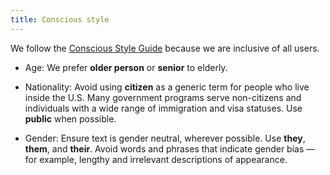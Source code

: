 ```yaml
---
title: Conscious style
---
```

We follow the [Conscious Style Guide](http://consciousstyleguide.com/) because we are inclusive of all users.

- Age: We prefer **older person** or **senior** to elderly.

- Nationality: Avoid using **citizen** as a generic term for people who live inside the U.S. Many government programs serve non-citizens and individuals with a wide range of immigration and visa statuses. Use **public** when possible.

- Gender: Ensure text is gender neutral, wherever possible. Use **they**, **them**, and **their**. Avoid words and phrases that indicate gender bias — for example, lengthy and irrelevant descriptions of appearance.
